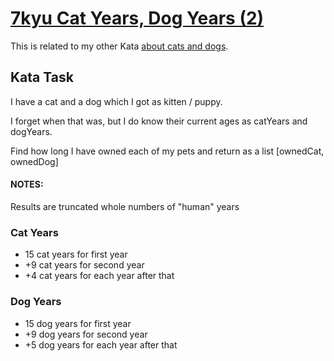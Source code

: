 # [7kyu Cat Years, Dog Years (2)](https://www.codewars.com/kata/cat-years-dog-years-2/train/python)

This is related to my other Kata [about cats and dogs](https://www.codewars.com/kata/cat-years-dog-years).

## Kata Task

I have a cat and a dog which I got as kitten / puppy.

I forget when that was, but I do know their current ages as catYears and dogYears.

Find how long I have owned each of my pets and return as a list [ownedCat, ownedDog]

#### NOTES:

Results are truncated whole numbers of "human" years

### Cat Years

* 15 cat years for first year
* +9 cat years for second year
* +4 cat years for each year after that

### Dog Years
* 15 dog years for first year
* +9 dog years for second year
* +5 dog years for each year after that